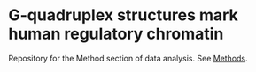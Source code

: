 # G-quadruplex structures mark human regulatory chromatin

Repository for the Method section of data analysis. See [Methods](Methods.md).

